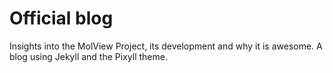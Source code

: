 Official blog
=============
Insights into the MolView Project, its development and why it is awesome. A blog
using Jekyll and the Pixyll theme.
